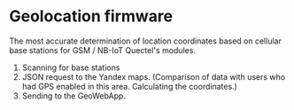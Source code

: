 # Geolocation firmware
The most accurate determination of location coordinates based on cellular base stations for GSM / NB-IoT Quectel's modules.
1. Scanning for base stations
2. JSON request to the Yandex maps. (Comparison of data with users who had GPS enabled in this area. Calculating the coordinates.)
3. Sending to the GeoWebApp.
